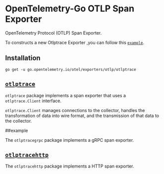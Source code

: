 # OpenTelemetry-Go OTLP Span Exporter

OpenTelemetry Protocol (OTLP) Span Exporter.

To constructs a new Otlptrace Exporter ,you can follow this 
 [`example`](https://github.com/open-telemetry/opentelemetry-go/blob/main/exporters/otlp/otlptrace/example_test.go).

## Installation

```
go get -u go.opentelemetry.io/otel/exporters/otlp/otlptrace
```

## [`otlptrace`](https://pkg.go.dev/go.opentelemetry.io/otel/exporters/otlp/otlptrace)

`otlptrace` package implements a span exporter that uses a `otlptrace.Client` interface.

`otlptrace.Client` manages connections to the collector, handles the transformation of data into wire format,
and the transmission of that data to the collector.

##example

The `otlptracegrpc` package implements a gRPC span exporter.

##  [`otlptracehttp`](https://pkg.go.dev/go.opentelemetry.io/otel/exporters/otlp/otlptrace/otlptracehttp)

The `otlptracehttp` package implements a HTTP span exporter.
